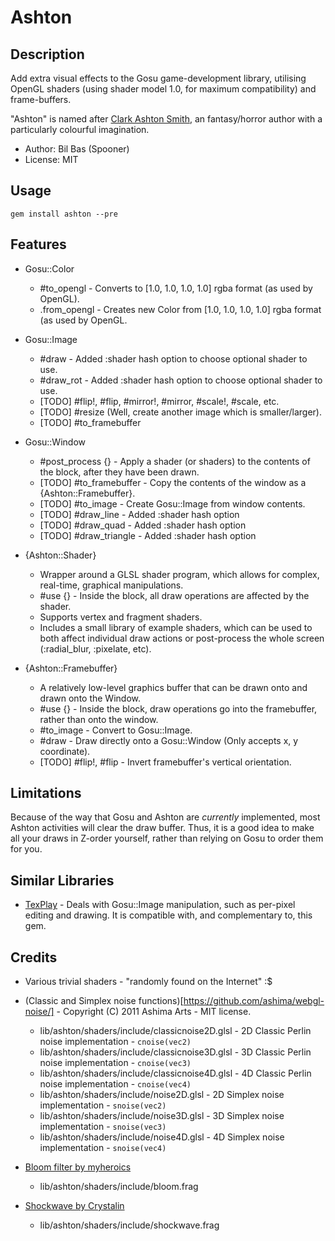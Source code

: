 Ashton
======

Description
-----------

Add extra visual effects to the Gosu game-development library, utilising OpenGL shaders (using shader model 1.0, for maximum compatibility) and frame-buffers.

"Ashton" is named after [Clark Ashton Smith](http://en.wikipedia.org/wiki/Clark_Ashton_Smith), an fantasy/horror author
with a particularly colourful imagination.

- Author: Bil Bas (Spooner)
- License: MIT

Usage
-----

    gem install ashton --pre

Features
--------

- Gosu::Color
  * #to_opengl - Converts to [1.0, 1.0, 1.0, 1.0] rgba format (as used by OpenGL).
  * .from_opengl - Creates new Color from [1.0, 1.0, 1.0, 1.0] rgba format (as used by OpenGL.

- Gosu::Image
  * #draw - Added :shader hash option to choose optional shader to use.
  * #draw_rot - Added :shader hash option to choose optional shader to use.
  * [TODO] #flip!, #flip, #mirror!, #mirror, #scale!, #scale, etc.
  * [TODO] #resize (Well, create another image which is smaller/larger).
  * [TODO] #to_framebuffer

- Gosu::Window
  * #post_process {} - Apply a shader (or shaders) to the contents of the block, after they have been drawn.
  * [TODO] #to_framebuffer - Copy the contents of the window as a {Ashton::Framebuffer}.
  * [TODO] #to_image - Create Gosu::Image from window contents.
  * [TODO] #draw_line - Added :shader hash option
  * [TODO] #draw_quad - Added :shader hash option
  * [TODO] #draw_triangle - Added :shader hash option

- {Ashton::Shader}
  * Wrapper around a GLSL shader program, which allows for complex, real-time, graphical manipulations.
  * #use {} - Inside the block, all draw operations are affected by the shader.
  * Supports vertex and fragment shaders.
  * Includes a small library of example shaders, which can be used to both affect individual draw actions or post-process the whole screen (:radial_blur, :pixelate, etc).

- {Ashton::Framebuffer}
  * A relatively low-level graphics buffer that can be drawn onto and drawn onto the Window.
  * #use {} - Inside the block, draw operations go into the framebuffer, rather than onto the window.
  * #to_image - Convert to Gosu::Image. 
  * #draw - Draw directly onto a Gosu::Window (Only accepts x, y coordinate).
  * [TODO] #flip!, #flip - Invert framebuffer's vertical orientation.

Limitations
-----------

Because of the way that Gosu and Ashton are _currently_ implemented, most Ashton activities will clear the draw buffer.
Thus, it is a good idea to make all your draws in Z-order yourself, rather than relying on Gosu to order them for you.

Similar Libraries
-----------------

- [TexPlay](https://github.com/banister/texplay) - Deals with Gosu::Image manipulation, such as per-pixel editing and drawing. It is compatible with, and complementary to, this gem.

Credits
-------

- Various trivial shaders - "randomly found on the Internet" :$

- (Classic and Simplex noise functions)[https://github.com/ashima/webgl-noise/] - Copyright (C) 2011 Ashima Arts - MIT license.
  * lib/ashton/shaders/include/classicnoise2D.glsl - 2D Classic Perlin noise implementation - `cnoise(vec2)`
  * lib/ashton/shaders/include/classicnoise3D.glsl - 3D Classic Perlin noise implementation - `cnoise(vec3)`
  * lib/ashton/shaders/include/classicnoise4D.glsl - 4D Classic Perlin noise implementation - `cnoise(vec4)`
  * lib/ashton/shaders/include/noise2D.glsl - 2D Simplex noise implementation - `snoise(vec2)`
  * lib/ashton/shaders/include/noise3D.glsl - 3D Simplex noise implementation - `snoise(vec3)`
  * lib/ashton/shaders/include/noise4D.glsl - 4D Simplex noise implementation - `snoise(vec4)`

- [Bloom filter by myheroics](http://myheroics.wordpress.com/2008/09/04/glsl-bloom-shader/)
  * lib/ashton/shaders/include/bloom.frag

- [Shockwave by Crystalin](http://empire-defense.crystalin.fr/blog/2d_shock_wave_texture_with_shader)
  * lib/ashton/shaders/include/shockwave.frag


